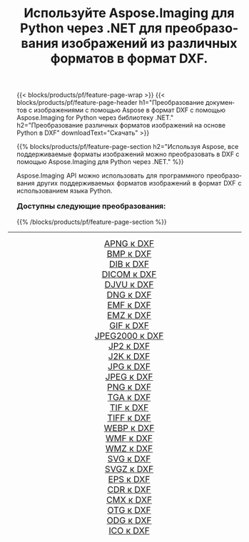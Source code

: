 ﻿---
title: Используйте Aspose.Imaging для Python через .NET для преобразования изображений из различных форматов в формат DXF. 
weight: 3920
url: /ru/python-net/conversion/to/dxf/ 
lang: ru
langdirlevel: 2
locales: zh-hans,ja,it,ru,de,es,fr,nl,id,lt,pl,pt,vi,tr,ko,zh-hant,ar,hi,th,sv,cs,uk,he
description: Вы можете использовать Aspose.Imaging for Python через библиотеку .NET для преобразования различных форматов в формат DXF.
---

{{< blocks/products/pf/feature-page-wrap >}}
{{< blocks/products/pf/feature-page-header h1="Преобразование документов с изображениями с помощью Aspose в формат DXF с помощью Aspose.Imaging for Python через библиотеку .NET." h2="Преобразование различных форматов изображений на основе Python в DXF" downloadText="Скачать" >}}


{{% blocks/products/pf/feature-page-section  h2="Используя Aspose, все поддерживаемые форматы изображений можно преобразовать в DXF с помощью Aspose.Imaging для Python через .NET." %}}
<p align=justify>Aspose.Imaging API можно использовать для программного преобразования других поддерживаемых форматов изображений в формат DXF с использованием языка Python.</p>
<h3 style="margin-top:16px;">
Доступны следующие преобразования:
</h3>
{{% /blocks/products/pf/feature-page-section %}}
<div class="container-fluid productfamilypage bg-gray">
    <div class="convertypes bg-gray agp-content section">
        <div class="container">
		<hr style="margin-left:-20px;"/>
		<div class="row other-converters" style="gap: 10px;font-size: 19px;text-align:center;">
		    <div class='col-md-3 other-converter remove-lp remove-rp'><a href="/imaging/ru/python-net/conversion/apng-to-dxf/" style="padding:15px;">APNG к DXF</a></div>
<div class='col-md-3 other-converter remove-lp remove-rp'><a href="/imaging/ru/python-net/conversion/bmp-to-dxf/" style="padding:15px;">BMP к DXF</a></div>
<div class='col-md-3 other-converter remove-lp remove-rp'><a href="/imaging/ru/python-net/conversion/dib-to-dxf/" style="padding:15px;">DIB к DXF</a></div>
<div class='col-md-3 other-converter remove-lp remove-rp'><a href="/imaging/ru/python-net/conversion/dicom-to-dxf/" style="padding:15px;">DICOM к DXF</a></div>
<div class='col-md-3 other-converter remove-lp remove-rp'><a href="/imaging/ru/python-net/conversion/djvu-to-dxf/" style="padding:15px;">DJVU к DXF</a></div>
<div class='col-md-3 other-converter remove-lp remove-rp'><a href="/imaging/ru/python-net/conversion/dng-to-dxf/" style="padding:15px;">DNG к DXF</a></div>
<div class='col-md-3 other-converter remove-lp remove-rp'><a href="/imaging/ru/python-net/conversion/emf-to-dxf/" style="padding:15px;">EMF к DXF</a></div>
<div class='col-md-3 other-converter remove-lp remove-rp'><a href="/imaging/ru/python-net/conversion/emz-to-dxf/" style="padding:15px;">EMZ к DXF</a></div>
<div class='col-md-3 other-converter remove-lp remove-rp'><a href="/imaging/ru/python-net/conversion/gif-to-dxf/" style="padding:15px;">GIF к DXF</a></div>
<div class='col-md-3 other-converter remove-lp remove-rp'><a href="/imaging/ru/python-net/conversion/jpeg2000-to-dxf/" style="padding:15px;">JPEG2000 к DXF</a></div>
<div class='col-md-3 other-converter remove-lp remove-rp'><a href="/imaging/ru/python-net/conversion/jp2-to-dxf/" style="padding:15px;">JP2 к DXF</a></div>
<div class='col-md-3 other-converter remove-lp remove-rp'><a href="/imaging/ru/python-net/conversion/j2k-to-dxf/" style="padding:15px;">J2K к DXF</a></div>
<div class='col-md-3 other-converter remove-lp remove-rp'><a href="/imaging/ru/python-net/conversion/jpg-to-dxf/" style="padding:15px;">JPG к DXF</a></div>
<div class='col-md-3 other-converter remove-lp remove-rp'><a href="/imaging/ru/python-net/conversion/jpeg-to-dxf/" style="padding:15px;">JPEG к DXF</a></div>
<div class='col-md-3 other-converter remove-lp remove-rp'><a href="/imaging/ru/python-net/conversion/png-to-dxf/" style="padding:15px;">PNG к DXF</a></div>
<div class='col-md-3 other-converter remove-lp remove-rp'><a href="/imaging/ru/python-net/conversion/tga-to-dxf/" style="padding:15px;">TGA к DXF</a></div>
<div class='col-md-3 other-converter remove-lp remove-rp'><a href="/imaging/ru/python-net/conversion/tif-to-dxf/" style="padding:15px;">TIF к DXF</a></div>
<div class='col-md-3 other-converter remove-lp remove-rp'><a href="/imaging/ru/python-net/conversion/tiff-to-dxf/" style="padding:15px;">TIFF к DXF</a></div>
<div class='col-md-3 other-converter remove-lp remove-rp'><a href="/imaging/ru/python-net/conversion/webp-to-dxf/" style="padding:15px;">WEBP к DXF</a></div>
<div class='col-md-3 other-converter remove-lp remove-rp'><a href="/imaging/ru/python-net/conversion/wmf-to-dxf/" style="padding:15px;">WMF к DXF</a></div>
<div class='col-md-3 other-converter remove-lp remove-rp'><a href="/imaging/ru/python-net/conversion/wmz-to-dxf/" style="padding:15px;">WMZ к DXF</a></div>
<div class='col-md-3 other-converter remove-lp remove-rp'><a href="/imaging/ru/python-net/conversion/svg-to-dxf/" style="padding:15px;">SVG к DXF</a></div>
<div class='col-md-3 other-converter remove-lp remove-rp'><a href="/imaging/ru/python-net/conversion/svgz-to-dxf/" style="padding:15px;">SVGZ к DXF</a></div>
<div class='col-md-3 other-converter remove-lp remove-rp'><a href="/imaging/ru/python-net/conversion/eps-to-dxf/" style="padding:15px;">EPS к DXF</a></div>
<div class='col-md-3 other-converter remove-lp remove-rp'><a href="/imaging/ru/python-net/conversion/cdr-to-dxf/" style="padding:15px;">CDR к DXF</a></div>
<div class='col-md-3 other-converter remove-lp remove-rp'><a href="/imaging/ru/python-net/conversion/cmx-to-dxf/" style="padding:15px;">CMX к DXF</a></div>
<div class='col-md-3 other-converter remove-lp remove-rp'><a href="/imaging/ru/python-net/conversion/otg-to-dxf/" style="padding:15px;">OTG к DXF</a></div>
<div class='col-md-3 other-converter remove-lp remove-rp'><a href="/imaging/ru/python-net/conversion/odg-to-dxf/" style="padding:15px;">ODG к DXF</a></div>
<div class='col-md-3 other-converter remove-lp remove-rp'><a href="/imaging/ru/python-net/conversion/ico-to-dxf/" style="padding:15px;">ICO к DXF</a></div>
                </div>
        </div>
    </div>
</div>
<br/>

